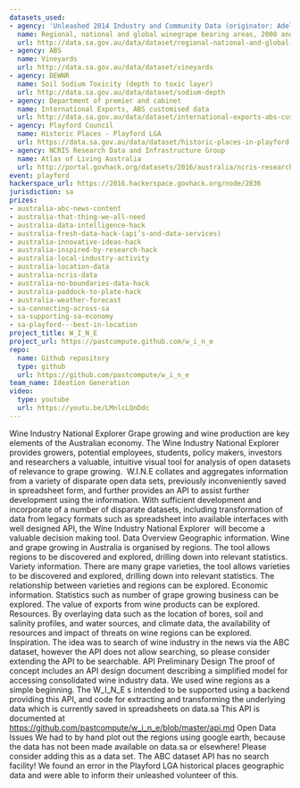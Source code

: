 ```yaml
---
datasets_used:
- agency: 'Unleashed 2014 Industry and Community Data (originator: Adelaide University)'
  name: Regional, national and global winegrape bearing areas, 2000 and 2010
  url: http://data.sa.gov.au/data/dataset/regional-national-and-global-winegrape-bearing-areas-2000-and-2010
- agency: ABS
  name: Vineyards
  url: http://data.sa.gov.au/data/dataset/vineyards
- agency: DEWNR
  name: Soil Sodium Toxicity (depth to toxic layer)
  url: http://data.sa.gov.au/data/dataset/sodium-depth
- agency: Department of premier and cabinet
  name: International Exports, ABS customised data
  url: http://data.sa.gov.au/data/dataset/international-exports-abs-customised-data
- agency: Playford Council
  name: Historic Places - Playford LGA
  url: https://data.sa.gov.au/data/dataset/historic-places-in-playford-lga
- agency: NCRIS Research Data and Infrastructure Group
  name: Atlas of Living Australia
  url: http://portal.govhack.org/datasets/2016/australia/ncris-research-data-and-infrastructure-group/atlas-of-living-australia.html
event: playford
hackerspace_url: https://2016.hackerspace.govhack.org/node/2836
jurisdiction: sa
prizes:
- australia-abc-news-content
- australia-that-thing-we-all-need
- australia-data-intelligence-hack
- australia-fresh-data-hack-(api’s-and-data-services)
- australia-innovative-ideas-hack
- australia-inspired-by-research-hack
- australia-local-industry-activity
- australia-location-data
- australia-ncris-data
- australia-no-boundaries-data-hack
- australia-paddock-to-plate-hack
- australia-weather-forecast
- sa-connecting-across-sa
- sa-supporting-sa-economy
- sa-playford---best-in-location
project_title: W_I_N_E
project_url: https://pastcompute.github.com/w_i_n_e
repo:
  name: Github repository
  type: github
  url: https://github.com/pastcompute/w_i_n_e
team_name: Ideation Generation
video:
  type: youtube
  url: https://youtu.be/LMnlcLQnDdc
---
```


Wine Industry National Explorer
Grape growing and wine production are key elements of the Australian economy.
The Wine Industry National Explorer provides growers, potential employees, students, policy makers, investors and researchers a valuable, intuitive visual tool for analysis of open datasets of relevance to grape growing.  W.I.N.E collates and aggregates information from a variety of disparate open data sets, previously inconveniently saved in spreadsheet form, and further provides an API to assist further development using the information.
With sufficient development and incorporate of a number of disparate datasets, including transformation of data from legacy formats such as spreadsheet into available interfaces with well designed API, the Wine Industry National Explorer  will become a valuable decision making tool.
Data Overview
Geographic information.
Wine and grape growing in Australia is organised by regions. The tool allows regions to be discovered and explored, drilling down into relevant statistics.
Variety information.
There are many grape varieties, the tool allows varieties to be discovered and explored, drilling down into relevant statistics.
The relationship between varieties and regions can be explored.
Economic information.
Statistics such as number of grape growing business can be explored.
The value of exports from wine products can be explored.
Resources.
By overlaying data such as the location of bores, soil and salinity profiles, and water sources, and climate data, the availability of resources and impact of threats on wine regions can be explored.
Inspiration.
The idea was to search of wine industry in the news via the ABC dataset, however the API does not allow searching, so please consider extending the API to be searchable.
API Preliminary Design
The proof of concept includes an API design document describing a simplified model for accessing consolidated wine industry data.
We used wine regions as a simple beginning.
The W_I_N_E s intended to be supported using a backend providing this API, and code for extracting and transforming the underlying data which is currently saved in spreadsheets on data.sa
This API is documented at https://github.com/pastcompute/w_i_n_e/blob/master/api.md
Open Data Issues
We had to by hand plot out the regions using google earth, because the data has not been made available on data.sa or elsewhere! Please consider adding this as a data set.
The ABC dataset API has no search facility!
We found an error in the Playford LGA historical places geographic data and were able to inform their unleashed volunteer of this.